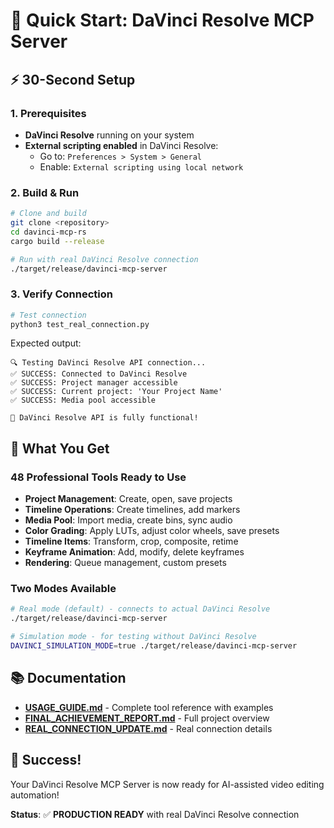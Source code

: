 # 🚀 Quick Start: DaVinci Resolve MCP Server

## ⚡ 30-Second Setup

### 1. Prerequisites
- **DaVinci Resolve** running on your system
- **External scripting enabled** in DaVinci Resolve:
  - Go to: `Preferences > System > General`
  - Enable: `External scripting using local network`

### 2. Build & Run
```bash
# Clone and build
git clone <repository>
cd davinci-mcp-rs
cargo build --release

# Run with real DaVinci Resolve connection
./target/release/davinci-mcp-server
```

### 3. Verify Connection
```bash
# Test connection
python3 test_real_connection.py
```

Expected output:
```
🔍 Testing DaVinci Resolve API connection...
✅ SUCCESS: Connected to DaVinci Resolve
✅ SUCCESS: Project manager accessible
✅ SUCCESS: Current project: 'Your Project Name'
✅ SUCCESS: Media pool accessible

🎉 DaVinci Resolve API is fully functional!
```

## 🎯 What You Get

### 48 Professional Tools Ready to Use
- **Project Management**: Create, open, save projects
- **Timeline Operations**: Create timelines, add markers
- **Media Pool**: Import media, create bins, sync audio
- **Color Grading**: Apply LUTs, adjust color wheels, save presets
- **Timeline Items**: Transform, crop, composite, retime
- **Keyframe Animation**: Add, modify, delete keyframes
- **Rendering**: Queue management, custom presets

### Two Modes Available
```bash
# Real mode (default) - connects to actual DaVinci Resolve
./target/release/davinci-mcp-server

# Simulation mode - for testing without DaVinci Resolve
DAVINCI_SIMULATION_MODE=true ./target/release/davinci-mcp-server
```

## 📚 Documentation

- **[USAGE_GUIDE.md](USAGE_GUIDE.md)** - Complete tool reference with examples
- **[FINAL_ACHIEVEMENT_REPORT.md](FINAL_ACHIEVEMENT_REPORT.md)** - Full project overview
- **[REAL_CONNECTION_UPDATE.md](REAL_CONNECTION_UPDATE.md)** - Real connection details

## 🎉 Success!

Your DaVinci Resolve MCP Server is now ready for AI-assisted video editing automation!

**Status**: ✅ **PRODUCTION READY** with real DaVinci Resolve connection 